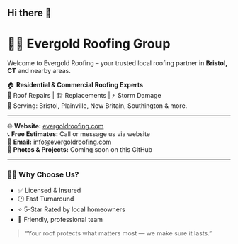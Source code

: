 ## Hi there 👋
# 👷‍♂️ Evergold Roofing Group

Welcome to Evergold Roofing – your trusted local roofing partner in **Bristol, CT** and nearby areas.

🏠 **Residential & Commercial Roofing Experts**  
🔧 Roof Repairs | 🏗 Replacements | ⚡ Storm Damage  
📍 Serving: Bristol, Plainville, New Britain, Southington & more.

---

🌐 **Website:** [evergoldroofing.com](https://evergoldroofing.com)  
📞 **Free Estimates:** Call or message us via website  
📧 **Email:** info@evergoldroofing.com  
📸 **Photos & Projects:** Coming soon on this GitHub

---

### 👨‍🔧 Why Choose Us?
- ✅ Licensed & Insured
- 🕐 Fast Turnaround
- ⭐ 5-Star Rated by local homeowners
- 💬 Friendly, professional team

> “Your roof protects what matters most — we make sure it lasts.”


